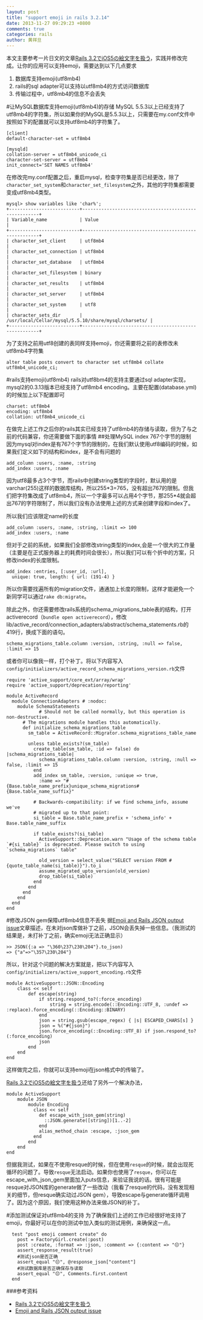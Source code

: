 ```yaml
---
layout: post
title: "support emoji in rails 3.2.14"
date: 2013-11-27 09:29:23 +0800
comments: true
categories: rails
author: 黄祥旦
---
```

本文主要参考一片日文的文章[Rails 3.2でiOS5の絵文字を扱う](http://qiita.com/ikm/items/7ac0c32c5264eac2b8bb)，实践并修改完成。让你的应用可以支持emoji，需要达到以下几点要求

1. 数据库支持emoji(utf8mb4)
2. rails的sql adapter可以支持以utf8mb4的方式访问数据库
3. 传输过程中，utf8mb4的信息不会丢失

#让MySQL数据库支持emoji(utf8mb4)的存储
MySQL 5.5.3以上已经支持了utf8mb4的字符集，所以如果你的MySQL是5.5.3以上，只需要在my.conf文件中按照如下的配置就可以支持utf8mb4的字符集了。
	
	[client]
	default-character-set = utf8mb4
	
	[mysqld]
	collation-server = utf8mb4_unicode_ci
	character-set-server = utf8mb4
	init_connect='SET NAMES utf8mb4'

在修改完my.conf配置之后，重启mysql，检查字符集是否已经更改，除了``character_set_system``和``character_set_filesystem``之外，其他的字符集都需要变成utf8mb4类型。
	
	mysql> show variables like 'char%';
	+--------------------------+------------------------------------------------------+
	| Variable_name            | Value                                                |
	+--------------------------+------------------------------------------------------+
	| character_set_client     | utf8mb4                                              |
	| character_set_connection | utf8mb4                                              |
	| character_set_database   | utf8mb4                                              |
	| character_set_filesystem | binary                                               |
	| character_set_results    | utf8mb4                                              |
	| character_set_server     | utf8mb4                                              |
	| character_set_system     | utf8                                                 |
	| character_sets_dir       | /usr/local/Cellar/mysql/5.5.10/share/mysql/charsets/ |
	+--------------------------+------------------------------------------------------+
	
为了支持之前用utf8创建的表同样支持emoji，你还需要将之前的表修改未utf8mb4字符集

	alter table posts convert to character set utf8mb4 collate utf8mb4_unicode_ci;
	
#rails支持emoji(utf8mb4)
rails对utf8bm4的支持主要通过sql adapter实现，mysql2的0.3.13版本已经支持了utf8mb4 encoding。主要在配置(database.yml)的时候加上以下配置即可

	charset: utf8mb4
	encoding: utf8mb4
	collation: utf8mb4_unicode_ci
	
在做完上述工作之后你的rails其实已经支持了utf8mb4的存储与读取，但为了与之前的代码兼容，你还需要做下面的事情
##处理MySQL index 767个字节的限制
因为mysql对index是有767个字节的限制的，在我们默认使用utf8编码的时候，如果我们定义如下的结构和index，是不会有问题的
	
	add_column :users, :name, :string
	add_index :users, :name
	
因为utf8最多占3个字节，而rails中创建string类型的字段时，默认用的是varchar(255)这样的数据库结构，所以255\*3=765，没有超出767的限制。但我们把字符集改成了utf8mb4，所以一个字最多可以占用4个字节，那255\*4就会超出767的字符限制了，所以我们没有办法使用上述的方式来创建字段和index了。

所以我们应该限定name的长度

	add_column :users, :name, :string, :limit => 100
	add_index :users, :name

但对于之前的系统，如果我们全部修改string类型的index,会是一个很大的工作量（主要是在正式服务器上的耗费时间会很长），所以我们可以有个折中的方案，只修改index的长度限制。

	add_index :entries, [:user_id, :url],
      unique: true, length: { url: (191-4) }
      
所以你需要找遍所有的migration文件，通通加上长度的限制，这样才能避免一个新同学可以通过`rake db:migrate`。

除此之外，你还需要修改rails系统的schema_migrations_table表的结构，打开activerecord（`bundle open activerecord`），修改lib/active_record/connection_adapters/abstract/schema_statements.rb的419行，换成下面的语句。

	schema_migrations_table.column :version, :string, :null => false, :limit => 15
	
或者你可以像我一样，打个补丁。将以下内容写入`config/initializers/active_record_schema_migrations_version.rb`文件

	require 'active_support/core_ext/array/wrap'
    require 'active_support/deprecation/reporting'

    module ActiveRecord
      module ConnectionAdapters # :nodoc:
        module SchemaStatements
                # Should not be called normally, but this operation is non-destructive.
          # The migrations module handles this automatically.
          def initialize_schema_migrations_table
            sm_table = ActiveRecord::Migrator.schema_migrations_table_name

            unless table_exists?(sm_table)
              create_table(sm_table, :id => false) do |schema_migrations_table|
                schema_migrations_table.column :version, :string, :null => false, :limit => 15
              end
              add_index sm_table, :version, :unique => true,
                :name => "#{Base.table_name_prefix}unique_schema_migrations#{Base.table_name_suffix}"

              # Backwards-compatibility: if we find schema_info, assume we've
              # migrated up to that point:
              si_table = Base.table_name_prefix + 'schema_info' + Base.table_name_suffix

              if table_exists?(si_table)
                ActiveSupport::Deprecation.warn "Usage of the schema table `#{si_table}` is deprecated. Please switch to using `schema_migrations` table"

                old_version = select_value("SELECT version FROM #{quote_table_name(si_table)}").to_i
                assume_migrated_upto_version(old_version)
                drop_table(si_table)
              end
            end
          end
        end
      end
    end

	
#修改JSON gem保障utf8mb4信息不丢失
据[Emoji and Rails JSON output issue](http://blog.sosedoff.com/2012/04/26/emoji-and-rails-json-output-issue/)文章描述，在未对json库做补丁之前，JSON会丢失掉一些信息。（我测试的结果是，未打补丁之前，确实emoji无法正确显示）
	
	>> JSON({:a => "\360\237\230\204"}.to_json)
	=> {"a"=>"\357\230\204"}
	
所以，针对这个问题的解决方案就是，把以下内容写入`config/initializers/active_support_encoding.rb`文件

	module ActiveSupport::JSON::Encoding
		class << self
    		def escape(string)
      			if string.respond_to?(:force_encoding)
        			string = string.encode(::Encoding::UTF_8, :undef => :replace).force_encoding(::Encoding::BINARY)
      			end
      			json = string.gsub(escape_regex) { |s| ESCAPED_CHARS[s] }
      			json = %("#{json}")
      			json.force_encoding(::Encoding::UTF_8) if json.respond_to?(:force_encoding)
      			json
    		end
    	end
    end
这样做完之后，你就可以支持emoji在json格式中的传输了。

[Rails 3.2でiOS5の絵文字を扱う](http://qiita.com/ikm/items/7ac0c32c5264eac2b8bb)还给了另外一个解决办法，

	module ActiveSupport
		module JSON
		    module Encoding
		      class << self
		        def escape_with_json_gem(string)
		          ::JSON.generate([string])[1..-2]
		        end
		        alias_method_chain :escape, :json_gem
		      end
		    end
		end
	end
但据我测试，如果在不使用resque的时候，但在使用`resque`的时候，就会出现死循环的问题了。导致`resque`无法启动。如果你也使用了`resque`，你可以在escape_with_json_gem里面加入puts信息，来验证我说的话。很有可能是resque对JSON库的generate做了一些改动（我看了resque的代码，没有发现相关的细节，但resque确实动过JSON gem），导致escape与generate循环调用了。因为这个原因，我们使用这种办法来做JSON的补丁。


#添加测试保证对utf8mb4的支持
为了确保我们上述的工作已经很好地支持了emoji，你最好可以在你的测试中加入类似的测试用例，来确保这一点。

	  test "post emoji comment create" do
    	post = FactoryGirl.create(:post)
    	post :create, :format => :json, :comment => {:content => "😔"}
	    assert_response_result(true)
	    #测试json是否正确
	    assert_equal "😔", @response_json["content"]
	    #测试数据库是否正确保存与读取
	    assert_equal "😔", Comments.first.content
	  end
	  
###参考资料

* [Rails 3.2でiOS5の絵文字を扱う](http://qiita.com/ikm/items/7ac0c32c5264eac2b8bb)
* [Emoji and Rails JSON output issue](http://blog.sosedoff.com/2012/04/26/emoji-and-rails-json-output-issue/)